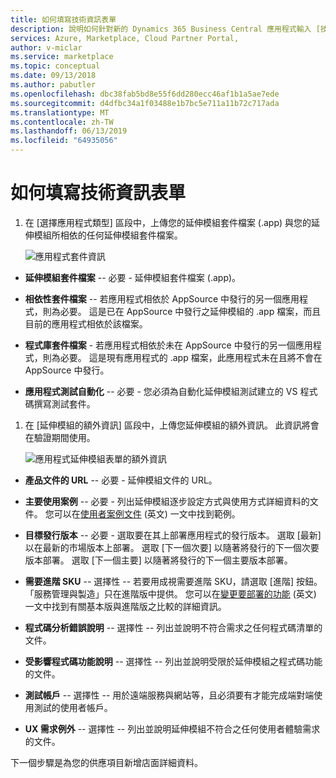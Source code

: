 ```yaml
---
title: 如何填寫技術資訊表單
description: 說明如何針對新的 Dynamics 365 Business Central 應用程式輸入 [技術資訊] 表單上的欄位值。
services: Azure, Marketplace, Cloud Partner Portal,
author: v-miclar
ms.service: marketplace
ms.topic: conceptual
ms.date: 09/13/2018
ms.author: pabutler
ms.openlocfilehash: dbc38fab5bd8e55f6dd280ecc46af1b1a5ae7ede
ms.sourcegitcommit: d4dfbc34a1f03488e1b7bc5e711a11b72c717ada
ms.translationtype: MT
ms.contentlocale: zh-TW
ms.lasthandoff: 06/13/2019
ms.locfileid: "64935056"
---
```

<a name="how-to-fill-out-the-technical-info-form"></a>如何填寫技術資訊表單
===========================================

1.  在 [選擇應用程式類型]  區段中，上傳您的延伸模組套件檔案 (.app) 與您的延伸模組所相依的任何延伸模組套件檔案。

    ![應用程式套件資訊](./media/d365-financials/image015.png)

-   **延伸模組套件檔案** -- 必要 - 延伸模組套件檔案 (.app)。

-   **相依性套件檔案** -- 若應用程式相依於 AppSource 中發行的另一個應用程式，則為必要。 這是已在 AppSource 中發行之延伸模組的 .app 檔案，而且目前的應用程式相依於該檔案。 

-   **程式庫套件檔案** - 若應用程式相依於未在  AppSource 中發行的另一個應用程式，則為必要。 這是現有應用程式的 .app 檔案，此應用程式未在且將不會在 AppSource 中發行。

-   **應用程式測試自動化** -- 必要 - 您必須為自動化延伸模組測試建立的 VS 程式碼撰寫測試套件。

1. 在 [延伸模組的額外資訊]  區段中，上傳您延伸模組的額外資訊。 此資訊將會在驗證期間使用。

   ![應用程式延伸模組表單的額外資訊](./media/d365-financials/image016.png)


-   **產品文件的 URL** -- 必要 - 延伸模組文件的 URL。

-   **主要使用案例** -- 必要 - 列出延伸模組逐步設定方式與使用方式詳細資料的文件。 您可以在[使用者案例文件](https://docs.microsoft.com/dynamics-nav/compliance/apptest-userscenario/) \(英文\) 一文中找到範例。

-   **目標發行版本** -- 必要 - 選取要在其上部署應用程式的發行版本。 選取 [最新]  以在最新的市場版本上部署。 選取 [下一個次要]  以隨著將發行的下一個次要版本部署。 選取 [下一個主要]  以隨著將發行的下一個主要版本部署。

-   **需要進階 SKU** -- 選擇性 -- 若要用成視需要進階 SKU，請選取 [進階] 按鈕。 「服務管理與製造」只在進階版中提供。 您可以在[變更要部署的功能](https://docs.microsoft.com/dynamics365/financials/ui-experiences) \(英文\) 一文中找到有關基本版與進階版之比較的詳細資訊。

-   **程式碼分析錯誤說明** -- 選擇性 -- 列出並說明不符合需求之任何程式碼清單的文件。

-   **受影響程式碼功能說明** -- 選擇性 -- 列出並說明受限於延伸模組之程式碼功能的文件。

-   **測試帳戶** -- 選擇性 -- 用於遠端服務與網站等，且必須要有才能完成端對端使用測試的使用者帳戶。

-   **UX 需求例外** -- 選擇性 -- 列出並說明延伸模組不符合之任何使用者體驗需求的文件。

下一個步驟是為您的供應項目新增店面詳細資料。
